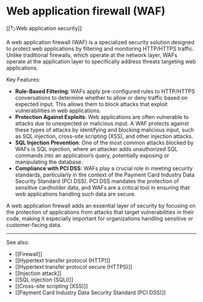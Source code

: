 
# Web application firewall (WAF)

[[🏷️Web application security]]

A web application firewall (WAF) is a specialized security solution designed to protect web applications by filtering and monitoring HTTP/HTTPS traffic. Unlike traditional firewalls, which operate at the network layer, WAFs operate at the application layer to specifically address threats targeting web applications.

Key Features:

- **Rule-Based Filtering**: WAFs apply pre-configured rules to HTTP/HTTPS conversations to determine whether to allow or deny traffic based on expected input. This allows them to block attacks that exploit vulnerabilities in web applications.
- **Protection Against Exploits**: Web applications are often vulnerable to attacks due to unexpected or malicious input. A WAF protects against these types of attacks by identifying and blocking malicious input, such as SQL injection, cross-site scripting (XSS), and other injection attacks.
- **SQL Injection Prevention**: One of the most common attacks blocked by WAFs is SQL injection, where an attacker adds unauthorized SQL commands into an application’s query, potentially exposing or manipulating the database.
- **Compliance with PCI DSS**: WAFs play a crucial role in meeting security standards, particularly in the context of the Payment Card Industry Data Security Standard (PCI DSS). PCI DSS mandates the protection of sensitive cardholder data, and WAFs are a critical tool in ensuring that web applications handling such data are secure.

A web application firewall adds an essential layer of security by focusing on the protection of applications from attacks that target vulnerabilities in their code, making it especially important for organizations handling sensitive or customer-facing data.

---

See also:

- [[Firewall]]
- [[Hypertext transfer protocol (HTTP)]]
- [[Hypertext transfer protocol secure (HTTPS)]]
- [[Injection attack]]
- [[SQL injection (SQLi)]]
- [[Cross-site scripting (XSS)]]
- [[Payment Card Industry Data Security Standard (PCI DSS)]]